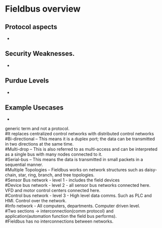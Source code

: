 # Fieldbus overview

## Protocol aspects
- 

## Security Weaknesses.
- 

## Purdue Levels
- 

## Example Usecases
- 

generic term and not a protocol.  
#It replaces centralized control networks with distributed control networks  
#Bi-directional – This means it is a duplex port; the data can be transmitted in two directions at the same time.  
#Multi-drop – This is also referred to as multi-access and can be interpreted as a single bus with many nodes connected to it.  
#Serial-bus – This means the data is transmitted in small packets in a sequential manner.  
#Multiple Topologies – Fieldbus works on network structures such as daisy-chain, star, ring, branch, and tree topologies.  
#Sensor Bus network - level 1 - includes the field devices  
#Device bus network - level 2 - all sensor bus networks connected here. VFD and motor control centers connected here.  
#Control bus network - level 3 - High level data comms. Such as PLC and HMI. Control over the network.  
#Info network - All computers, departments. Computer driven level.  
#Two sections -> interconnection(comm protocol) and application(automation function the field bus performs).  
#Fieldbus has no interconnections between networks.  

